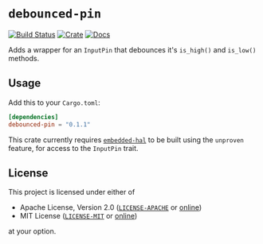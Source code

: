 # `debounced-pin`

[![Build Status](https://travis-ci.org/Winseven4lyf/rust-debounced-pin.svg)](https://travis-ci.org/Winseven4lyf/rust-debounced-pin)
[![Crate](https://img.shields.io/crates/v/debounced-pin.svg)](https://crates.io/crates/debounced-pin)
[![Docs](https://docs.rs/debounced-pin/badge.svg)](https://docs.rs/debounced-pin)

Adds a wrapper for an `InputPin` that debounces it's `is_high()` and `is_low()` methods.

## Usage

Add this to your `Cargo.toml`:

```toml
[dependencies]
debounced-pin = "0.1.1"
```

This crate currently requires [`embedded-hal`] to be built using the `unproven` feature, for access to the `InputPin` trait.

## License

This project is licensed under either of

- Apache License, Version 2.0 ([`LICENSE-APACHE`](LICENSE-APACHE) or
  [online](https://www.apache.org/licenses/LICENSE-2.0))
- MIT License ([`LICENSE-MIT`](LICENSE-MIT) or
  [online](https://opensource.org/licenses/MIT))

at your option.

[`embedded-hal`]: https://docs.rs/crate/embedded-hal/0.2.2
